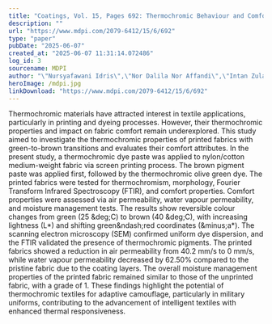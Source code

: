 ```yaml
---
title: "Coatings, Vol. 15, Pages 692: Thermochromic Behaviour and Comfort Properties of Printed Woven Fabric"
description: ""
url: "https://www.mdpi.com/2079-6412/15/6/692"
type: "paper"
pubDate: "2025-06-07"
created_at: "2025-06-07 11:31:14.072486"
log_id: 3
sourcename: MDPI
author: "\"Nursyafawani Idris\",\"Nor Dalila Nor Affandi\",\"Intan Zulaikha Borhan\",\"Muhammad Ismail Ab Kadir\",\"Ridwan Yahaya\",\"Liliana Indrie\""
heroImage: /mdpi.jpg
linkDownload: "https://www.mdpi.com/2079-6412/15/6/692"
---
```


Thermochromic materials have attracted interest in textile applications, particularly in printing and dyeing processes. However, their thermochromic properties and impact on fabric comfort remain underexplored. This study aimed to investigate the thermochromic properties of printed fabrics with green-to-brown transitions and evaluates their comfort attributes. In the present study, a thermochromic dye paste was applied to nylon/cotton medium-weight fabric via screen printing process. The brown pigment paste was applied first, followed by the thermochromic olive green dye. The printed fabrics were tested for thermochromism, morphology, Fourier Transform Infrared Spectroscopy (FTIR), and comfort properties. Comfort properties were assessed via air permeability, water vapour permeability, and moisture management tests. The results show reversible colour changes from green (25 &amp;deg;C) to brown (40 &amp;deg;C), with increasing lightness (L*) and shifting green&amp;ndash;red coordinates (&amp;minus;a*). The scanning electron microscopy (SEM) confirmed uniform dye dispersion, and the FTIR validated the presence of thermochromic pigments. The printed fabrics showed a reduction in air permeability from 40.2 mm/s to 0 mm/s, while water vapour permeability decreased by 62.50% compared to the pristine fabric due to the coating layers. The overall moisture management properties of the printed fabric remained similar to those of the unprinted fabric, with a grade of 1. These findings highlight the potential of thermochromic textiles for adaptive camouflage, particularly in military uniforms, contributing to the advancement of intelligent textiles with enhanced thermal responsiveness.
